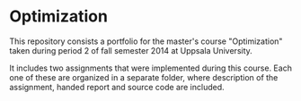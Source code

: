 # Optimization

This repository consists a portfolio for the master's course "Optimization" 
taken during period 2 of fall semester 2014 at Uppsala University.

It includes two assignments that were implemented during this course.
Each one of these are organized in a separate folder, where description of the
assignment, handed report and source code are included.
